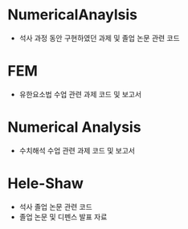 # NumericalAnaylsis
- 석사 과정 동안 구현하였던 과제 및 졸업 논문 관련 코드

# FEM
- 유한요소법 수업 관련 과제 코드 및 보고서

# Numerical Analysis
- 수치해석 수업 관련 과제 코드 및 보고서

# Hele-Shaw
- 석사 졸업 논문 관련 코드
- 졸업 논문 및 디펜스 발표 자료
